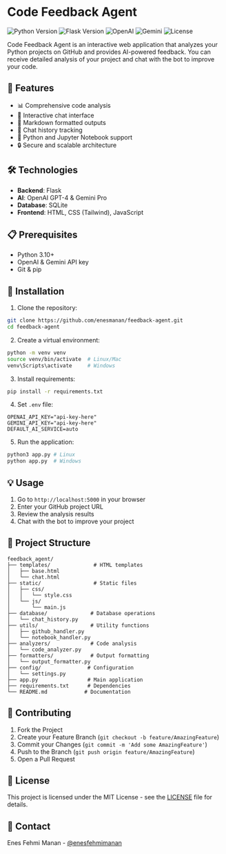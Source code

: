 # Code Feedback Agent

![Python Version](https://img.shields.io/badge/python-3.10.6-blue.svg) ![Flask Version](https://img.shields.io/badge/flask-3.0.3-green.svg) ![OpenAI](https://img.shields.io/badge/OpenAI-GPT4-orange.svg) ![Gemini](https://img.shields.io/badge/Gemini-pro-purple.svg) ![License](https://img.shields.io/badge/license-MIT-blue.svg) 


Code Feedback Agent is an interactive web application that analyzes your Python projects on GitHub and provides AI-powered feedback. You can receive detailed analysis of your project and chat with the bot to improve your code.

## 🚀 Features

- 📊 Comprehensive code analysis
- 💬 Interactive chat interface
- 📝 Markdown formatted outputs
- 🔄 Chat history tracking
- 🐍 Python and Jupyter Notebook support
- 🔒 Secure and scalable architecture

## 🛠️ Technologies

- **Backend**: Flask
- **AI**: OpenAI GPT-4 & Gemini Pro
- **Database**: SQLite
- **Frontend**: HTML, CSS (Tailwind), JavaScript

## 📋 Prerequisites

- Python 3.10+
- OpenAI & Gemini API key
- Git & pip

## 🔧 Installation

1. Clone the repository:
```bash
git clone https://github.com/enesmanan/feedback-agent.git
cd feedback-agent
```

2. Create a virtual environment:
```bash
python -m venv venv
source venv/bin/activate  # Linux/Mac
venv\Scripts\activate     # Windows
```

3. Install requirements:
```bash
pip install -r requirements.txt
```

4. Set `.env` file:
```env
OPENAI_API_KEY="api-key-here"
GEMINI_API_KEY="api-key-here"
DEFAULT_AI_SERVICE=auto
```

5. Run the application:
```bash
python3 app.py # Linux
python app.py  # Windows
```

## 💡 Usage

1. Go to `http://localhost:5000` in your browser
2. Enter your GitHub project URL
3. Review the analysis results
4. Chat with the bot to improve your project

## 📁 Project Structure

```
feedback_agent/
├── templates/              # HTML templates
│   ├── base.html
│   └── chat.html
├── static/                 # Static files
│   ├── css/
│   │   └── style.css
│   └── js/
│       └── main.js
├── database/              # Database operations
│   └── chat_history.py
├── utils/                 # Utility functions
│   ├── github_handler.py
│   └── notebook_handler.py
├── analyzers/             # Code analysis
│   └── code_analyzer.py
├── formatters/            # Output formatting
│   └── output_formatter.py
├── config/               # Configuration
│   └── settings.py
├── app.py                # Main application
├── requirements.txt      # Dependencies
└── README.md            # Documentation
```


## 🤝 Contributing

1. Fork the Project
2. Create your Feature Branch (`git checkout -b feature/AmazingFeature`)
3. Commit your Changes (`git commit -m 'Add some AmazingFeature'`)
4. Push to the Branch (`git push origin feature/AmazingFeature`)
5. Open a Pull Request


## 📝 License

This project is licensed under the MIT License - see the [LICENSE](https://mit-license.org/) file for details.

## 👥 Contact

Enes Fehmi Manan - [@enesfehmimanan](https://www.linkedin.com/in/enesfehmimanan/)


